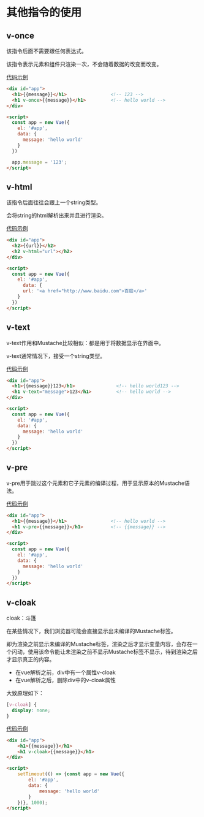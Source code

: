 # 其他指令的使用

## v-once

该指令后面不需要跟任何表达式。

该指令表示元素和组件只渲染一次，不会随着数据的改变而改变。

[代码示例](../demos/demo1/index.html)
```html
<div id="app">
  <h1>{{message}}</h1>                <!-- 123 -->
  <h1 v-once>{{message}}</h1>         <!-- hello world -->
</div>

<script>
  const app = new Vue({
    el: '#app',
    data: {
      message: 'hello world'
    }
  })

  app.message = '123';
</script>
```

## v-html

该指令后面往往会跟上一个string类型。

会将string的html解析出来并且进行渲染。

[代码示例](../demos/demo2/index.html)

```html
<div id="app">
  <h2>{{url}}</h2>
  <h2 v-html="url"></h2>
</div>

<script>
  const app = new Vue({
    el: '#app',
      data: {
      url: '<a href="http://www.baidu.com">百度</a>'
    }
  })
</script>
```

## v-text

v-text作用和Mustache比较相似：都是用于将数据显示在界面中。

v-text通常情况下，接受一个string类型。

[代码示例](../demos/demo3/index.html)

```html
<div id="app">
  <h1>{{message}}123</h1>               <!-- hello world123 -->
  <h1 v-text="message">123</h1>         <!-- hello world -->
</div>

<script>
  const app = new Vue({
    el: '#app',
    data: {
      message: 'hello world'
    }
  })
</script>
```

## v-pre

v-pre用于跳过这个元素和它子元素的编译过程，用于显示原本的Mustache语法。

[代码示例](../demos/demo4/index.html)

```html
<div id="app">
  <h1>{{message}}</h1>                <!-- hello world -->
  <h1 v-pre>{{message}}</h1>          <!-- {{message}} -->
</div>

<script>
  const app = new Vue({
    el: '#app',
    data: {
      message: 'hello world'
    }
  })
</script>
```

## v-cloak

cloak：斗篷

在某些情况下，我们浏览器可能会直接显示出未编译的Mustache标签。

即为渲染之前显示未编译的Mustache标签，渲染之后才显示变量内容，会存在一个闪动，使用该命令能让未渲染之前不显示Mustache标签不显示，待到渲染之后才显示真正的内容。

- 在vue解析之前，div中有一个属性v-cloak
- 在vue解析之后，删除div中的v-cloak属性

大致原理如下：

```css
[v-cloak] {
  display: none;
}
```

[代码示例](../demos/demo5/index.html)

```html
<div id="app">
    <h1>{{message}}</h1>
    <h1 v-cloak>{{message}}</h1>
</div>

<script>
    setTimeout(() => {const app = new Vue({
        el: '#app',
        data: {
            message: 'hello world'
        }
    })}, 1000);
</script>
```